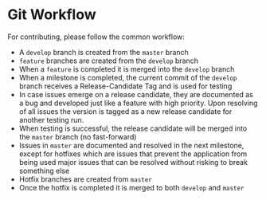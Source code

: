 # Git Workflow
For contributing, please follow the common workflow:

* A `develop` branch is created from the `master` branch
* `feature` branches are created from the `develop` branch
* When a `feature` is completed it is merged into the `develop` branch
* When a milestone is completed, the current commit of the `develop` branch receives a Release-Candidate Tag and is used for testing
* In case issues emerge on a release candidate, they are documented as a bug and developed just like a feature with high priority. Upon resolving of all issues the version is tagged as a new release candidate for another testing run.
* When testing is successful, the release candidate will be merged into the `master` branch (no fast-forward)
* Issues in `master` are documented and resolved in the next milestone, except for hotfixes which are issues that prevent the application from being used major issues that can be resolved without risking to break something else
* Hotfix branches are created from `master`
* Once the hotfix is completed it is merged to both `develop` and `master`